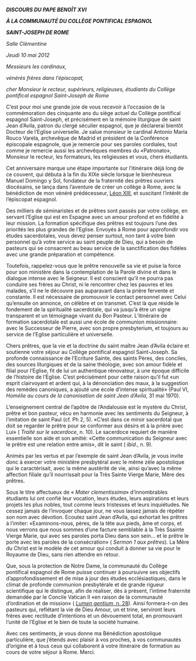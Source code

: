 ***DISCOURS DU PAPE BENOÎT XVI***

***À LA COMMUNAUTÉ DU COLLÈGE PONTIFICAL ESPAGNOL***

***SAINT-JOSEPH DE ROME***

*Salle Clémentine*

*Jeudi 10 mai 2012*

*Messieurs les cardinaux,*

*vénérés frères dans l’épiscopat,*

*cher Monsieur le recteur, supérieurs, religieuses, étudiants du Collège pontifical espagnol Saint-Joseph de Rome*

C’est pour moi une grande joie de vous recevoir à l’occasion de la commémoration des cinquante ans du siège actuel du Collège pontifical espagnol Saint-Joseph, et précisément en la mémoire liturgique de saint Jean d’Avila, patron du clergé séculier espagnol, que je déclarerai bientôt Docteur de l’Eglise universelle. Je salue monsieur le cardinal Antonio María Rouco Varela, archevêque de Madrid et président de la Conférence épiscopale espagnole, que je remercie pour ses paroles cordiales, tout comme je remercie aussi les archevêques membres du «Patronato», Monsieur le recteur, les formateurs, les religieuses et vous, chers étudiants.

Cet anniversaire marque une étape importante sur l’itinéraire déjà long de ce couvent, qui débuta à la fin du XIXe siècle lorsque le bienheureux Manuel Domingo y Sol, fondateur de la fraternité des prêtres ouvriers diocésains, se lança dans l’aventure de créer un collège à Rome, avec la bénédiction de mon vénéré prédécesseur, [Léon XIII](/content/leo-xiii/fr.html), et suscitant l’intérêt de l’épiscopat espagnol.

Des milliers de séminaristes et de prêtres sont passés par votre collège, en servant l’Eglise qui est en Espagne avec un amour profond et en fidélité à leur mission. La formation spécifique des prêtres est toujours l’une des priorités les plus grandes de l’Eglise. Envoyés à Rome pour approfondir vos études sacerdotales, vous devez penser surtout, non tant à votre bien personnel qu’à votre service au saint peuple de Dieu, qui a besoin de pasteurs qui se consacrent au beau service de la sanctification des fidèles avec une grande préparation et compétence.

Toutefois, rappelez-vous que le prêtre renouvelle sa vie et puise la force pour son ministère dans la contemplation de la Parole divine et dans le dialogue intense avec le Seigneur. Il est conscient qu’il ne pourra pas conduire ses frères au Christ, ni le rencontrer chez les pauvres et les malades, s’il ne le découvre pas auparavant dans la prière fervente et constante. Il est nécessaire de promouvoir le contact personnel avec Celui qu’ensuite on annonce, on célèbre et on transmet. C’est là que réside le fondement de la spiritualité sacerdotale, qui va jusqu’à être un signe transparent et un témoignage vivant du Bon Pasteur. L’itinéraire de formation sacerdotale est aussi une école de communion missionnaire: avec le Successeur de Pierre, avec son propre presbyterium, et toujours au service de l’Eglise particulière et universelle.

Chers prêtres, que la vie et la doctrine du saint maître Jean d’Avila éclaire et soutienne votre séjour au Collège pontifical espagnol Saint-Joseph. Sa profonde connaissance de l’Ecriture Sainte, des saints Pères, des conciles, des sources liturgiques et de la saine théologie, avec son amour fidèle et filial pour l’Eglise, fit de lui un authentique rénovateur, à une époque difficile de l’histoire de l’Eglise. C’est précisément pour cette raison qu’il fut «un esprit clairvoyant et ardent qui, à la dénonciation des maux, à la suggestion des remèdes canoniques, a ajouté une école d’intense spiritualité» (Paul VI, *Homélie au cours de la canonisation de saint Jean d’Avila*, 31 mai 1970).

L’enseignement central de l’apôtre de l’Andalousie est le mystère du Christ, prêtre et bon pasteur, vécu en harmonie avec les sentiments du Seigneur, à l’imitation de saint Paul (cf. Ph 2, 5). «C’est dans ce miroir sacerdotal que doit se regarder le prêtre pour se conformer aux désirs et à la prière avec Lui» ( *Traité sur le sacerdoce*, n. 10). Le sacerdoce requiert de manière essentielle son aide et son amitié: «Cette communication du Seigneur avec le prêtre est une relation entre amis», dit le saint ( *ibid*., n. 9).

Animés par les vertus et par l’exemple de saint Jean d’Avila, je vous invite donc à exercer votre ministère presbytéral avec le même zèle apostolique qui le caractérisait, avec la même austérité de vie, ainsi qu’avec la même affection filiale qu’il nourrissait pour la Très Sainte Vierge Marie, Mère des prêtres.

Sous le titre affectueux de « *Mater clementissima*» d’innombrables étudiants lui ont confié leur vocation, leurs études, leurs aspirations et leurs projets les plus nobles, tout comme leurs tristesses et leurs inquiétudes. Ne cessez jamais de l’invoquer chaque jour, ne vous lassez jamais de répéter son nom avec dévotion. Ecoutez saint Jean d’Avila, qui exhortait les prêtres à l’imiter: «Examinons-nous, pères, de la tête aux pieds, âme et corps, et nous verrons que nous sommes d’une facture semblable à la Très Ssainte Vierge Marie, qui avec ses paroles porta Dieu dans son sein... et le prêtre le porte avec les paroles de la consécration» ( *Sermon 1 aux prêtres*). La Mère du Christ est le modèle de cet amour qui conduit à donner sa vie pour le Royaume de Dieu, sans rien attendre en retour.

Que, sous la protection de Notre Dame, la communauté du Collège pontifical espagnol de Rome puisse continuer à poursuivre ses objectifs d’approfondissement et de mise à jour des études ecclésiastiques, dans le climat de profonde communion presbytérale et de grande rigueur scientifique qui le distingue, afin de réaliser, dès à présent, l’intime fraternité demandée par le Concile Vatican II «en raison de la communauté d’ordination et de mission» ( [*Lumen gentium*, n. 28](http://www.vatican.va/archive/hist_councils/ii_vatican_council/documents/vat-ii_const_19641121_lumen-gentium_fr.html#28.)). Ainsi formera-t-on des pasteurs qui, reflétant la vie de Dieu Amour, un et trine, serviront leurs frères avec rectitude d’intentions et un dévouement total, en promouvant l’unité de l’Eglise et le bien de toute la société humaine.

Avec ces sentiments, je vous donne ma Bénédiction apostolique particulière, que j’étends avec plaisir à vos proches, à vos communautés d’origine et à tous ceux qui collaborent à votre itinéraire de formation au cours de votre séjour à Rome. Merci.